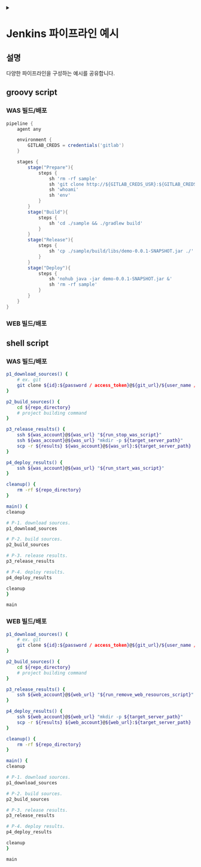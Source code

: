 <link rel="stylesheet" type="text/css" href="/css/header.css">
<link rel="stylesheet" type="text/css" href="/css/bootstrap/5.3.0-alpha1/bootstrap.css">
<div class="sticky-top bg-white pt-1 pb-2" id="header-div-max"></div>
<details id="display-none"><summary></summary>
  <script src="/js/header.js" defer="defer"></script>
  <script src="/js/table/numbering.js" defer="defer"></script>
  <script src="/js/bootstrap/5.3.0-alpha1/bootstrap.bundle.js" defer="defer"></script>
</details>

# Jenkins 파이프라인 예시

## 설명

다양한 파이프라인을 구성하는 예시를 공유합니다.

## groovy script

### WAS 빌드/배포

```groovy
pipeline {
    agent any

    environment {
        GITLAB_CREDS = credentials('gitlab')
    }

    stages {
        stage("Prepare"){
            steps {
                sh 'rm -rf sample'
                sh 'git clone http://${GITLAB_CREDS_USR}:${GITLAB_CREDS_PSW}@13.209.11.11:48080/pipeline/sample.git -b main'
                sh 'whoami'
                sh 'env'
            }
        }
        stage("Build"){
            steps {
                sh 'cd ./sample && ./gradlew build'
            }
        }
        stage("Release"){
            steps {
                sh 'cp ./sample/build/libs/demo-0.0.1-SNAPSHOT.jar ./'
            }
        }
        stage("Deploy"){
            steps {
                sh 'nohub java -jar demo-0.0.1-SNAPSHOT.jar &'
                sh 'rm -rf sample'
            }
        }
    }
}

```

### WEB 빌드/배포
<!-- TODO: 스크립트 추가 -->

## shell script

### WAS 빌드/배포

```bash
p1_download_sources() {
    # ex. git
    git clone ${id}:${password / access_token}@${git_url}/${user_name / group_name}/${repo_name}.git -b dev
}

p2_build_sources() {
    cd ${repo_directory}
    # project building command
}

p3_release_results() {
    ssh ${was_account}@${was_url} "${run_stop_was_script}"
    ssh ${was_account}@${was_url} "mkdir -p ${target_server_path}"
    scp -r ${results} ${was_account}@${was_url}:${target_server_path}
}

p4_deploy_results() {
    ssh ${was_account}@${was_url} "${run_start_was_script}"
}

cleanup() {
    rm -rf ${repo_directory}
}

main() {
cleanup

# P-1. download sources.
p1_download_sources

# P-2. build sources.
p2_build_sources

# P-3. release results.
p3_release_results

# P-4. deploy results.
p4_deploy_results

cleanup
}

main
```

### WEB 빌드/배포

```bash
p1_download_sources() {
    # ex. git
    git clone ${id}:${password / access_token}@${git_url}/${user_name / group_name}/${repo_name}.git -b dev
}

p2_build_sources() {
    cd ${repo_directory}
    # project building command
}

p3_release_results() {
    ssh ${web_account}@${web_url} "${run_remove_web_resources_script}"
}

p4_deploy_results() {
    ssh ${web_account}@${web_url} "mkdir -p ${target_server_path}"
    scp -r ${results} ${web_account}@${web_url}:${target_server_path}
}

cleanup() {
    rm -rf ${repo_directory}
}

main() {
cleanup

# P-1. download sources.
p1_download_sources

# P-2. build sources.
p2_build_sources

# P-3. release results.
p3_release_results

# P-4. deploy results.
p4_deploy_results

cleanup
}

main
```
